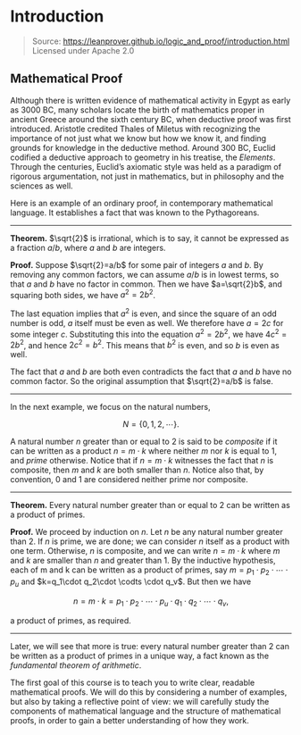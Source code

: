 # Introduction

> Source: https://leanprover.github.io/logic_and_proof/introduction.html  
> Licensed under Apache 2.0


## Mathematical Proof

Although there is written evidence of mathematical activity in Egypt as early as 3000 BC, many scholars locate the birth of mathematics proper in ancient Greece around the sixth century BC, when deductive proof was first introduced. Aristotle credited Thales of Miletus with recognizing the importance of not just what we know but how we know it, and finding grounds for knowledge in the deductive method. Around 300 BC, Euclid codified a deductive approach to geometry in his treatise, the *Elements*. Through the centuries, Euclid’s axiomatic style was held as a paradigm of rigorous argumentation, not just in mathematics, but in philosophy and the sciences as well.

Here is an example of an ordinary proof, in contemporary mathematical language. It establishes a fact that was known to the Pythagoreans.

---

**Theorem.** $\sqrt{2}$ is irrational, which is to say, it cannot be expressed as a fraction $a/b$, where $a$ and $b$ are integers.

**Proof.** Suppose $\sqrt{2}=a/b$ for some pair of integers $a$ and $b$. By removing any common factors, we can assume $a/b$ is in lowest terms, so that $a$ and $b$ have no factor in common. Then we have $a=\sqrt{2}b$, and squaring both sides, we have $a^2=2b^2$.

The last equation implies that $a^2$ is even, and since the square of an odd number is odd, $a$ itself must be even as well. We therefore have $a=2c$ for some integer $c$. Substituting this into the equation $a^2=2b^2$, we have $4c^2=2b^2$, and hence $2c^2=b^2$. This means that $b^2$ is even, and so $b$ is even as well.

The fact that $a$ and $b$ are both even contradicts the fact that $a$ and $b$ have no common factor. So the original assumption that $\sqrt{2}=a/b$ is false.

---


In the next example, we focus on the natural numbers,

$$
N=\left\{0,1,2,\cdots\right\}.
$$

A natural number $n$ greater than or equal to 2 is said to be *composite* if it can be written as a product $n=m\cdot k$ where neither $m$ nor $k$ is equal to $1$, and *prime* otherwise. Notice that if $n=m\cdot k$ witnesses the fact that $n$ is composite, then $m$ and $k$ are both smaller than $n$. Notice also that, by convention, 0 and 1 are considered neither prime nor composite.

---

**Theorem.** Every natural number greater than or equal to 2 can be written as a product of primes.

**Proof.** We proceed by induction on $n$. Let $n$ be any natural number greater than 2. If $n$ is prime, we are done; we can consider $n$ itself as a product with one term. Otherwise, $n$ is composite, and we can write $n=m\cdot k$ where $m$ and $k$ are smaller than $n$ and greater than 1. By the inductive hypothesis, each of m and k can be written as a product of primes, say $m=p_1\cdot p_2\cdot \cdots \cdot p_u$ and $k=q_1\cdot q_2\cdot \codts \cdot q_v$. But then we have

$$
n=m\cdot k=p_1 \cdot p_2\cdot \cdots \cdot p_u \cdot q_1 \cdot q_2\cdot \cdots \cdot q_v,
$$

a product of primes, as required.

---

Later, we will see that more is true: every natural number greater than 2 can be written as a product of primes in a unique way, a fact known as the *fundamental theorem of arithmetic*.

The first goal of this course is to teach you to write clear, readable mathematical proofs. We will do this by considering a number of examples, but also by taking a reflective point of view: we will carefully study the components of mathematical language and the structure of mathematical proofs, in order to gain a better understanding of how they work.